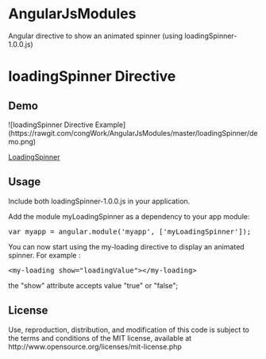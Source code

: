 # AngularJsModules

Angular directive to show an animated spinner (using loadingSpinner-1.0.0.js)

# loadingSpinner Directive

<h2>Demo</h2>
![loadingSpinner Directive Example](https://rawgit.com/congWork/AngularJsModules/master/loadingSpinner/demo.png)

<p><a href="http://plnkr.co/Auyi3VYnhIXsjBtw6yJ5" alt="loadingSpinner">LoadingSpinner</a></p>


<h2>Usage</h2>

Include both loadingSpinner-1.0.0.js in your application.

<script src="loadingSpinner-1.0.0.js"></script>

Add the module myLoadingSpinner as a dependency to your app module:
<div class="highlight highlight-source-js">
<pre><span class="pl-k">var</span> myapp <span class="pl-k">=</span> angular.module(<span class="pl-s"><span class="pl-pds">'</span>myapp<span class="pl-pds">'</span></span>, [<span class="pl-s"><span class="pl-pds">'</span>myLoadingSpinner<span class="pl-pds">'</span></span>]);</pre></div>


You can now start using the my-loading directive to display an animated spinner. For example :
<div class="highlight highlight-text-html-basic">
<pre>&lt;<span class="pl-ent">my-loading</span> <span class="pl-e">show="loadingValue"</span>&gt;&lt;/<span class="pl-ent">my-loading</span>&gt;</pre></div>


the "show" attribute accepts value "true" or "false";


<h2>License</h2>
  
<p>Use, reproduction, distribution, and modification of this code is subject to the terms and conditions of the MIT license, available at http://www.opensource.org/licenses/mit-license.php</p>
